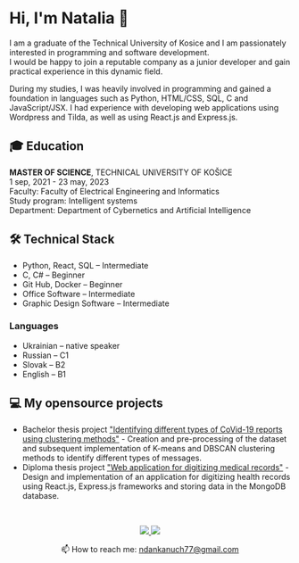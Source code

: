 # Hi, I'm Natalia 👋
I am a graduate of the Technical University of Kosice and I am passionately interested in programming and software development.   
I would be happy to join a reputable company as a junior developer and gain practical experience in this dynamic field.

During my studies, I was heavily involved in programming and gained a foundation in languages such as Python, HTML/CSS, SQL, C and JavaScript/JSX. 
I had experience with developing web applications using Wordpress and Tilda, as well as using React.js and Express.js.


## 🎓 Education 
**MASTER OF SCIENCE**, TECHNICAL UNIVERSITY OF KOŠICE  
1 sep, 2021 - 23 may, 2023    
Faculty: Faculty of Electrical Engineering and Informatics  
Study program: Intelligent systems  
Department: Department of Cybernetics and Artificial Intelligence  
  

## 🛠 Technical Stack
*   Python, React, SQL – Intermediate
*   C, C# – Beginner
*   Git Hub, Docker – Beginner
*   Office Software – Intermediate
*   Graphic Design Software – Intermediate

### Languages
*  Ukrainian – native speaker 
*  Russian – C1
*  Slovak – B2
*  English – B1

## 💻 My opensource projects

*   Bachelor thesis project ["Identifying different types of CoVid-19 reports using clustering methods"](https://github.com/natali99n/my-projects/tree/main/Undergraduate%20project) - Creation and pre-processing of the dataset and subsequent implementation of K-means and DBSCAN clustering methods to identify different types of messages. 
*   Diploma thesis project ["Web application for digitizing medical records"](https://github.com/) - Design and implementation of an application for digitizing health records using React.js, Express.js frameworks and storing data in the MongoDB database.   

<br />
<p align='center'>
   <a href="https://www.linkedin.com/in/natalia-dankanych-a7a115219/">
       <img src="https://img.shields.io/badge/linkedin-%230077B5.svg?&style=for-the-badge&logo=linkedin&logoColor=white"/>
   </a>
   <a href="https://www.behance.net/nataliablacksun">
       <img src="https://img.shields.io/badge/Behance-2CA5E0?style=for-the-badge&logo=behance&logoColor=white"/>
   </a>
<p align='center'>
   📫 How to reach me: <a href='mailto:ndankanuch77@gmail.com'>ndankanuch77@gmail.com</a>
</p>
